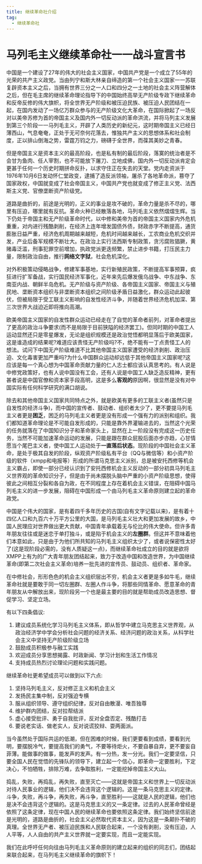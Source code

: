 ```yaml
---
title: 继续革命社介绍
tag: 
  - 继续革命社
---
```


# 马列毛主义继续革命社一一战斗宣言书

中国是一个建设了27年的伟大的社会主义国家，中国共产党是一个成立了55年的光荣的共产主义政党。当由列宁和斯大林亲自缔造的第一个社会主义国家一一苏联复辟资本主义之后，当拥有世界三分之一人口和四分之一土地的社会主义阵营解体之后，但在毛主席的继续革命理论指导下的中国始终高举无产阶级专政下继续革命和反帝反修的伟大旗帜，将全世界无产阶级和被压迫民族、被压迫人民团结在一起，在国内发动了一场亿万群众参与的无产阶级文化大革命，在国际掀起了一场反对以美帝苏修为首的帝国主义及国内外一切反动派的革命洪流，并将马列主义发展到第三个阶段一一马列毛主义，开辟了人类历史的新纪元，这时期帝国主义已经日薄西山，气息奄奄，正处于无可奈何花落去，惟独共产主义的思想体系和社会制度，正以排山倒海之势，雷霆万钧之力，磅礴于全世界，而葆其美妙之青春。

但是帝国主义是资本主义的最高阶段，也是私有制的最后阶段，落寞的统治者是不会甘为鱼肉、任人宰割，也不可能放下屠刀、立地成佛，国内外一切反动派肯定会更甚于任何一个历史时期拼命反扑，以求守住正在失去的天堂。党内走资派于1976年10月6日发动怀仁堂政变，逮捕了造反派领袖，屠杀了各地革命派，篡夺了国家政权，中国就变成了社会帝国主义，中国共产党也就变成了修正主义党、法西斯主义党、官僚垄断资产阶级党。

道路是曲折的，前途是光明的，正义的事业是攻不破的，革命力量是杀不尽的，哪里有压迫，哪里就有反抗。革命火种已经散落各地，马列毛主义依然熠熠生辉。当下仍处于帝国主和无产阶级革命时代，以中修和美帝为首的帝国主义国家内外危机重重，对内进行残酷剥削，在经济上连年增发国债外债，财政赤字不断提高，通货膨胀日益严重，经济危机周期越来越短，危机时间越来越长，工农商业危机交织并发，产业后备军规模不断壮大。在政治上实行法西斯专制政策，贪污腐败猖獗，黄赌毒泛滥，刑事犯罪空前增加，执政党派更迭频繁，禁止进步书籍，打压民主力量，限制政治自由，推行**网络文字狱**，社会危机深化。

对外积极策动侵略战争，修建军事基地，实行新殖民政策，不断提高军事预算，疯狂进行扩军备战，实行国民经济军事化，近年来先后爆发俄乌战争、中东战争、东南亚内战、朝鲜半岛危机。无产阶级与资产阶级、各帝国主义国家、帝国主义与殖民地、垄断资本组织与非垄断资本组织之间阶级矛盾日益激化，群众运动此起彼伏，但被局限于受工联主义影响的自发性经济斗争，并随着世界经济危机加深、第三次世界大战迫近即将推向高潮。

欧美帝国主义国家的自发性群众运动已经走在了自觉的革命者前列，对革命者提出了更高的政治斗争要求(而不是局限于目前狭隘的经济罢工)。但同时期的中国工人运动显然还只是零星爆发，无论是组织规模还是政治觉悟都明显落后于欧美国家，这是谁造成的结果呢?难道应该责怪无产阶级吗?不，绝不能有一丁点责怪工人的想法。试问下中国无产阶级难道不比其他帝国主义国家遭受的经济剥削、政治压迫、文化毒害更加严重吗?为什么中国群众运动却远低于其他帝国主义国家呢?这应该是每一个真心想为中国革命贡献力量的仁人志士都应该认真思考的。有人说是中修党政策好，也有人说中国没有工会，还有人说是中国工人缺乏造反精神，更有甚者说是中国官僚和资本家手段高明，这是多么**客观的**原因啊，很显然是没有对中国实际有任何科学研究的满口胡说。

除去和其他帝国主义国家共同特点之外，就是欧美有更多的工联主义者(虽然只是自发性的经济斗争)，而中国的宣传者、鼓动者、组织者太少了，更不要提马列毛主义者更是**困乏**，困乏的马列毛主义者更是没有形成一个强有力的派别和组织。我们都知道革命理论是不可能自发形成的，只能是靠外界灌输进去的，当然这个光荣的任务就落在了中国知识分子和革命家头上，显然在上一阶段没有完成这一历史任务，当然不可能加速革命运动的发展，只能是跟在群众屁股后面亦步亦趋，心甘情愿当个尾巴主义者，使中国工人运动处于**一直落后状态**。现阶段的中国社会主义革命，是处于极其自发的阶段，纵观资产阶级私有平台（QQ与微信等）和小资产阶级的软件（xmpp和电报等）形成的所谓马克思主义派别，总是被安托西修等机会主义霸占，即使一部分已经认识到了安托西修机会主义反动的一部分初具马列毛主义世界观的革命知识分子，但是由于尚未摆脱头脑中严重的小资产阶级思想，使得彼此之间相互分裂和各自为政，在不同程度上存在着机会主义错误，在阻碍中国马列毛主义的进一步发展，阻碍在中国形成一个由马列毛主义革命原则建立起的革命政党。

中国是个伟大的国家，是有着四千多年历史的古国(自有文字记载以来)，是有着十四亿人口和九百六十万平方公里的大国，是马列毛主义壮大和更加发展的故乡，中国人民理应对世界做出更大贡献，中国青年承载着无与伦比的伟大使命。但许多青年朋友往往或是迷恋于单打独斗，或是陷于机会主义的**左圈群**。但这并不意味着他们本意如此，只是由于为他们所共知的马列毛主义组织太少了，或者说保密性太好了(这是现阶段必需的，没有人质疑这一点)，而继续革命社成立的目的就是欲将XMPP上有为的广大青年朋友团结起来，致力于改造中国和改造世界，为中国继续革命(即第二次社会主义革命)培养一批先进的宣传员、鼓动员、组织者、革命家。

在中修社会，形形色色的机会主义组织层出不穷，机会主义者更是多如牛毛，继续革命社就是要敢于同一切左圈群、左圈人作斗争，将那些同情革命、愿意革命的青年朋友从中解放出来，现阶段另一个也是最主要的目的就是帮助成员改造思想、督促学习、坚定立场。

有以下四条倡议:
1. 建议成员系统化学习马列毛主义体系，即从哲学中建立马克思主义世界观，从政治经济学中学会分析社会问题的经济关系、经济问题的政治关系，从科学社会主义中坚持无产阶级阶级立场
2. 鼓励成员积极参与融工实践
3. 欢迎成员分享思想揭露、时政新闻、学习计划和生活工作情况
4. 支持成员热烈讨论理论问题和实践问题。

继续革命社更希望成员可以做到以下六点:
1. 坚持马列毛主义，反对修正主义和机会主义
2. 发扬民主集中制，反对强迫专横
3. 服从组织领导、遵守组织纪律，反对自由散漫、唯吾独尊
4. 维护群内团结，反对拉帮结派
5. 虚心接受批评、勇于自我批评，反对全盘否定、残酷打击
6. 要说老实话、做老实人，反对说谎狡辩、耍两面派。

当今虽然处于国际共运的低潮，但在困难的时候，我们更要看到成绩，要看到光明，要摆脱冷气，要提高我们的勇气，不要等待炬火，不要自暴自弃，更不要妄自菲薄。能做事的做事，能发声的发声。有一分热，发一分光。我们一定要坚信，只要全国人民在觉悟的先锋队的领导下，建立起一个信心，即革命一定要胜利，下定决心，不怕牺牲，排除万难，去争取胜利，一定能挖掉帝国主义大山。

捣乱，失败，再捣乱，再失败，直至灭亡——这就是帝国主义和世界上一切反动派对待人民事业的逻辑，他们决不会违背这个逻辑的。这是一条马克思主义的定律。斗争，失败，再斗争，再失败，再斗争，直至胜利——这就是人民的逻辑，他们也是决不会违背这个逻辑的。这是马克思主义的又一条定律。过去的人民革命曾经是依照了这条定律，现在中国人民的继续革命也要依照这条定律。我们始终坚信前途是光明的，道路是曲折的，社会主义必然取代资本主义，因为这是一条颠扑不破的真理。全世界无产者、被压迫民族和人民联合起来，一个没有剥削，没有压迫，人人平等，人人自由的共产主义世界就一定要实现，而且一定能实现。

我们在此呼吁任何向往由马列毛主义革命原则的建立起来的组织的同志们，团结起来联合起来，在马列毛主义继续革命的旗帜下！